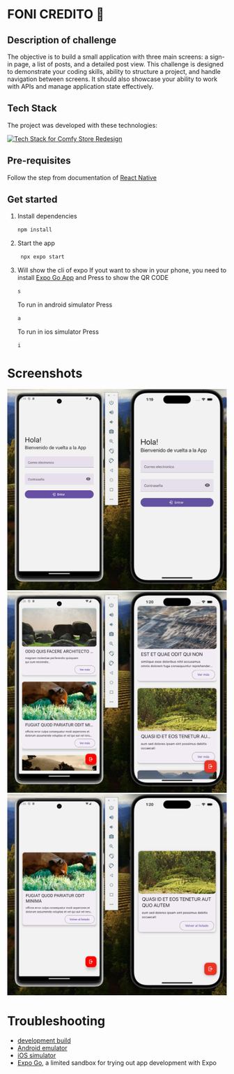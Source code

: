 # FONI CREDITO 👋

## Description of challenge

The objective is to build a small application with three main screens: a sign-in page, a list of posts, and a detailed post view. This challenge is designed to demonstrate your coding skills, ability to structure a project, and handle navigation between screens. It should also showcase your ability to work with APIs and manage application state effectively.

## Tech Stack

The project was developed with these technologies:

[![Tech Stack for Comfy Store Redesign](https://skillicons.dev/icons?i=npm,react,ts,js,mui&perline=6&theme=dark)](https://nextjs.org/)

## Pre-requisites

Follow the step from documentation of [React Native](https://reactnative.dev/docs/set-up-your-environment)

## Get started

1. Install dependencies

   ```bash
   npm install
   ```

2. Start the app

   ```bash
    npx expo start
   ```

3. Will show the cli of expo
   If yout want to show in your phone, you need to install [Expo Go App](https://play.google.com/store/apps/details?id=host.exp.exponent&hl=es_MX) and Press to show the QR CODE

   ```bash
   s
   ```

   To run in android simulator Press

   ```bash
   a
   ```

   To run in ios simulator Press

   ```bash
   i
   ```

# Screenshots

![Login Screen](https://github.com/danielortega30/foni-credito/raw/main/screenshots/screenshot-1.png)
![List Posts Screen](https://github.com/danielortega30/foni-credito/raw/main/screenshots/screenshot-2.png)
![Details Post Screen](https://github.com/danielortega30/foni-credito/raw/main/screenshots/screenshot-3.png)

# Troubleshooting

- [development build](https://docs.expo.dev/develop/development-builds/introduction/)
- [Android emulator](https://docs.expo.dev/workflow/android-studio-emulator/)
- [iOS simulator](https://docs.expo.dev/workflow/ios-simulator/)
- [Expo Go](https://expo.dev/go), a limited sandbox for trying out app development with Expo

